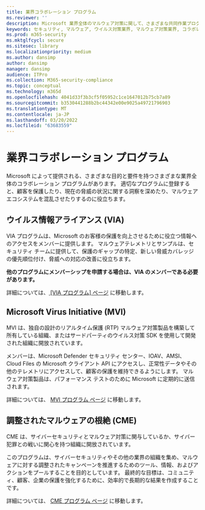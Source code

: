 ```yaml
---
title: 業界コラボレーション プログラム
ms.reviewer: ''
description: Microsoft 業界全体のマルウェア対策に関して、さまざまな共同作業プログラムがあります - ウイルス情報アライアンス (VIA)、Microsoft Virus Initiative (MVI)、および調整されたマルウェアの根絶 (CME)
keywords: セキュリティ, マルウェア, ウイルス対策業界, マルウェア対策業界, コラボレーション プログラム, 提携, ウイルス情報アライアンス, Microsoft Virus Initiative, Coordinated Malware Awarenession, WDSI, MMPC, Microsoft マルウェア プロテクション センター, パートナーシップ
ms.prod: m365-security
ms.mktglfcycl: secure
ms.sitesec: library
ms.localizationpriority: medium
ms.author: dansimp
author: dansimp
manager: dansimp
audience: ITPro
ms.collection: M365-security-compliance
ms.topic: conceptual
ms.technology: m365d
ms.openlocfilehash: 4041d33f3b3cf5f05952c1ce1647012b75cb7a89
ms.sourcegitcommit: b3530441288b2bc44342e00e9025a49721796903
ms.translationtype: MT
ms.contentlocale: ja-JP
ms.lasthandoff: 03/20/2022
ms.locfileid: "63683559"
---
```

# <a name="industry-collaboration-programs"></a>業界コラボレーション プログラム

Microsoft によって提供される、さまざまな目的と要件を持つさまざまな業界全体のコラボレーション プログラムがあります。 適切なプログラムに登録すると、顧客を保護したり、現在の脅威の状況に関する洞察を深めたり、マルウェア エコシステムを混乱させたりするのに役立ちます。

## <a name="virus-information-alliance-via"></a>ウイルス情報アライアンス (VIA)

VIA プログラムは、Microsoft のお客様の保護を向上させるために役立つ情報へのアクセスをメンバーに提供します。 マルウェアテレメトリとサンプルは、セキュリティ チームに提供して、保護のギャップの特定、新しい脅威カバレッジの優先順位付け、脅威への対応の改善に役立ちます。

**他のプログラムにメンバーシップを申請する場合は、VIA のメンバーである必要があります。**

詳細については、[ [VIA プログラム] ページ](virus-information-alliance-criteria.md) に移動します。

## <a name="microsoft-virus-initiative-mvi"></a>Microsoft Virus Initiative (MVI)

MVI は、独自の設計のリアルタイム保護 (RTP) マルウェア対策製品を構築して所有している組織、またはサードパーティのウイルス対策 SDK を使用して開発された組織に開放されています。

メンバーは、Microsoft Defender セキュリティ センター、IOAV、AMSI、Cloud Files の Microsoft クライアント API にアクセスし、正常性データやその他のテレメトリにアクセスして、顧客の保護を維持できるようにします。 マルウェア対策製品は、パフォーマンス テストのために Microsoft に定期的に送信されます。

詳細については、 [MVI プログラム ページ](virus-initiative-criteria.md) に移動します。

## <a name="coordinated-malware-eradication-cme"></a>調整されたマルウェアの根絶 (CME)

CME は、サイバーセキュリティとマルウェア対策に関与しているか、サイバー犯罪との戦いに関心を持つ組織に開放されています。

このプログラムは、サイバーセキュリティやその他の業界の組織を集め、マルウェアに対する調整されたキャンペーンを推進するためのツール、情報、およびアクションをプールすることを目的としています。 最終的な目標は、コミュニティ、顧客、企業の保護を強化するために、効率的で長期的な結果を作成することです。

詳細については、 [CME プログラム ページ](coordinated-malware-eradication.md) に移動します。
